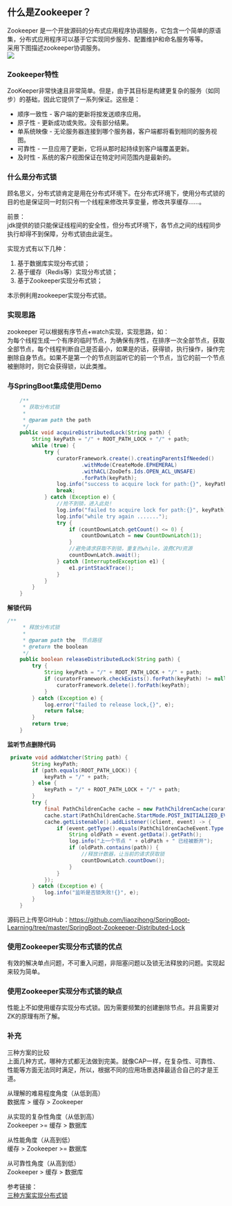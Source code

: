 ## 什么是Zookeeper？  
Zookeeper 是一个开放源码的分布式应用程序协调服务，它包含一个简单的原语集，分布式应用程序可以基于它实现同步服务、配置维护和命名服务等等。  
采用下图描述zookeeper协调服务。  
![](https://ws1.sinaimg.cn/large/006mOQRagy1fwfww2q6mcj312y0b6n73.jpg)  
### Zookeeper特性  
ZooKeeper非常快速且非常简单。但是，由于其目标是构建更复杂的服务（如同步）的基础，因此它提供了一系列保证。这些是：  
* 顺序一致性 - 客户端的更新将按发送顺序应用。  
* 原子性 - 更新成功或失败。没有部分结果。  
* 单系统映像 - 无论服务器连接到哪个服务器，客户端都将看到相同的服务视图。  
* 可靠性 - 一旦应用了更新，它将从那时起持续到客户端覆盖更新。  
* 及时性 - 系统的客户视图保证在特定时间范围内是最新的。  
### 什么是分布式锁  
顾名思义，分布式锁肯定是用在分布式环境下。在分布式环境下，使用分布式锁的目的也是保证同一时刻只有一个线程来修改共享变量，修改共享缓存……。

前景：    
jdk提供的锁只能保证线程间的安全性，但分布式环境下，各节点之间的线程同步执行却得不到保障，分布式锁由此诞生。  

实现方式有以下几种：  
1. 基于数据库实现分布式锁； 
1. 基于缓存（Redis等）实现分布式锁； 
1. 基于Zookeeper实现分布式锁；


本示例利用zookeeper实现分布式锁。   
### 实现思路
zookeeper 可以根据有序节点+watch实现，实现思路，如：  
为每个线程生成一个有序的临时节点，为确保有序性，在排序一次全部节点，获取全部节点，每个线程判断自己是否最小，如果是的话，获得锁，执行操作，操作完删除自身节点。如果不是第一个的节点则监听它的前一个节点，当它的前一个节点被删除时，则它会获得锁，以此类推。 
### 与SpringBoot集成使用Demo
```java
    /**
     * 获取分布式锁
     *
     * @param path the path
     */
    public void acquireDistributedLock(String path) {
        String keyPath = "/" + ROOT_PATH_LOCK + "/" + path;
        while (true) {
            try {
                curatorFramework.create().creatingParentsIfNeeded()
                        .withMode(CreateMode.EPHEMERAL)
                        .withACL(ZooDefs.Ids.OPEN_ACL_UNSAFE)
                        .forPath(keyPath);
                log.info("success to acquire lock for path:{}", keyPath);
                break;
            } catch (Exception e) {
                //抢不到锁，进入此处!
                log.info("failed to acquire lock for path:{}", keyPath);
                log.info("while try again .......");
                try {
                    if (countDownLatch.getCount() <= 0) {
                        countDownLatch = new CountDownLatch(1);
                    }
                    //避免请求获取不到锁，重复的while，浪费CPU资源
                    countDownLatch.await();
                } catch (InterruptedException e1) {
                    e1.printStackTrace();
                }
            }
        }
    }
```
**解锁代码**
```java
/**
     * 释放分布式锁
     *
     * @param path the  节点路径
     * @return the boolean
     */
    public boolean releaseDistributedLock(String path) {
        try {
            String keyPath = "/" + ROOT_PATH_LOCK + "/" + path;
            if (curatorFramework.checkExists().forPath(keyPath) != null) {
                curatorFramework.delete().forPath(keyPath);
            }
        } catch (Exception e) {
            log.error("failed to release lock,{}", e);
            return false;
        }
        return true;
    }
```
**监听节点删除代码**
```java
 private void addWatcher(String path) {
        String keyPath;
        if (path.equals(ROOT_PATH_LOCK)) {
            keyPath = "/" + path;
        } else {
            keyPath = "/" + ROOT_PATH_LOCK + "/" + path;
        }
        try {
            final PathChildrenCache cache = new PathChildrenCache(curatorFramework, keyPath, false);
            cache.start(PathChildrenCache.StartMode.POST_INITIALIZED_EVENT);
            cache.getListenable().addListener((client, event) -> {
                if (event.getType().equals(PathChildrenCacheEvent.Type.CHILD_REMOVED)) {
                    String oldPath = event.getData().getPath();
                    log.info("上一个节点 " + oldPath + " 已经被断开");
                    if (oldPath.contains(path)) {
                        //释放计数器，让当前的请求获取锁
                        countDownLatch.countDown();
                    }
                }
            });
        } catch (Exception e) {
            log.info("监听是否锁失败!{}", e);
        }
    }
```
源码已上传至GitHub：https://github.com/liaozihong/SpringBoot-Learning/tree/master/SpringBoot-Zookeeper-Distributed-Lock

### 使用Zookeeper实现分布式锁的优点    
有效的解决单点问题，不可重入问题，非阻塞问题以及锁无法释放的问题。实现起来较为简单。  

### 使用Zookeeper实现分布式锁的缺点  
性能上不如使用缓存实现分布式锁。因为需要频繁的创建删除节点。并且需要对ZK的原理有所了解。  
### 补充
三种方案的比较   
上面几种方式，哪种方式都无法做到完美。就像CAP一样，在复杂性、可靠性、性能等方面无法同时满足，所以，根据不同的应用场景选择最适合自己的才是王道。  

从理解的难易程度角度（从低到高）  
数据库 > 缓存 > Zookeeper

从实现的复杂性角度（从低到高）  
Zookeeper >= 缓存 > 数据库

从性能角度（从高到低）  
缓存 > Zookeeper >= 数据库

从可靠性角度（从高到低）  
Zookeeper > 缓存 > 数据库  

参考链接：  
[三种方案实现分布式锁](http://www.hollischuang.com/archives/1716)